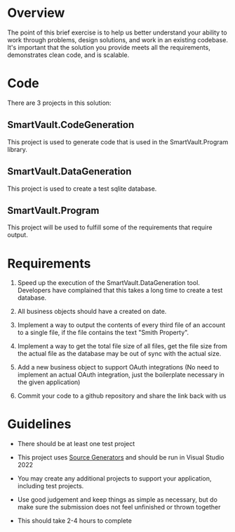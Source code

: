 # Overview

The point of this brief exercise is to help us better understand your ability to work through problems, design solutions, and work in an existing codebase. It's important that the solution you provide meets all the requirements, demonstrates clean code, and is scalable.

# Code

There are 3 projects in this solution:

## SmartVault.CodeGeneration

This project is used to generate code that is used in the SmartVault.Program library.

## SmartVault.DataGeneration

This project is used to create a test sqlite database.

## SmartVault.Program

This project will be used to fulfill some of the requirements that require output.

# Requirements

1. Speed up the execution of the SmartVault.DataGeneration tool. Developers have complained that this takes a long time to create a test database.

2. All business objects should have a created on date.

3. Implement a way to output the contents of every third file of an account to a single file, if the file contains the text "Smith Property".

4. Implement a way to get the total file size of all files, get the file size from the actual file as the database may be out of sync with the actual size.

5. Add a new business object to support OAuth integrations (No need to implement an actual OAuth integration, just the boilerplate necessary in the given application)

6. Commit your code to a github repository and share the link back with us

# Guidelines

- There should be at least one test project

- This project uses [Source Generators](https://learn.microsoft.com/en-us/dotnet/csharp/roslyn-sdk/source-generators-overview) and should be run in Visual Studio 2022

- You may create any additional projects to support your application, including test projects.

- Use good judgement and keep things as simple as necessary, but do make sure the submission does not feel unfinished or thrown together

- This should take 2-4 hours to complete